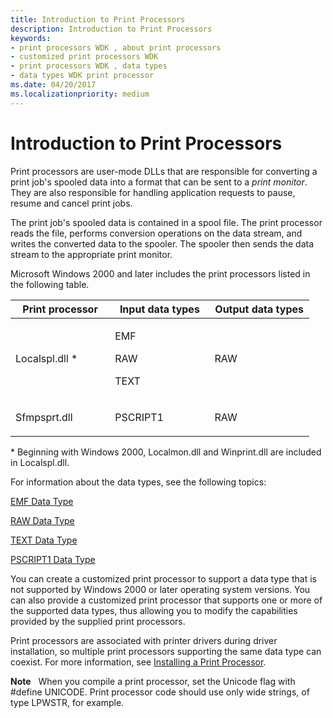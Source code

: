 ```yaml
---
title: Introduction to Print Processors
description: Introduction to Print Processors
keywords:
- print processors WDK , about print processors
- customized print processors WDK
- print processors WDK , data types
- data types WDK print processor
ms.date: 04/20/2017
ms.localizationpriority: medium
---
```


# Introduction to Print Processors





Print processors are user-mode DLLs that are responsible for converting a print job's spooled data into a format that can be sent to a *print monitor*. They are also responsible for handling application requests to pause, resume and cancel print jobs.

The print job's spooled data is contained in a spool file. The print processor reads the file, performs conversion operations on the data stream, and writes the converted data to the spooler. The spooler then sends the data stream to the appropriate print monitor.

Microsoft Windows 2000 and later includes the print processors listed in the following table.

<table>
<colgroup>
<col width="33%" />
<col width="33%" />
<col width="33%" />
</colgroup>
<thead>
<tr class="header">
<th>Print processor</th>
<th>Input data types</th>
<th>Output data types</th>
</tr>
</thead>
<tbody>
<tr class="odd">
<td><p>Localspl.dll *</p></td>
<td><p>EMF</p>
<p>RAW</p>
<p>TEXT</p></td>
<td><p>RAW</p></td>
</tr>
<tr class="even">
<td><p>Sfmpsprt.dll</p></td>
<td><p>PSCRIPT1</p></td>
<td><p>RAW</p></td>
</tr>
</tbody>
</table>

 

\* Beginning with Windows 2000, Localmon.dll and Winprint.dll are included in Localspl.dll.

For information about the data types, see the following topics:

[EMF Data Type](emf-data-type.md)

[RAW Data Type](raw-data-type.md)

[TEXT Data Type](text-data-type.md)

[PSCRIPT1 Data Type](pscript1-data-type.md)

You can create a customized print processor to support a data type that is not supported by Windows 2000 or later operating system versions. You can also provide a customized print processor that supports one or more of the supported data types, thus allowing you to modify the capabilities provided by the supplied print processors.

Print processors are associated with printer drivers during driver installation, so multiple print processors supporting the same data type can coexist. For more information, see [Installing a Print Processor](installing-a-print-processor.md).

**Note**   When you compile a print processor, set the Unicode flag with \#define UNICODE. Print processor code should use only wide strings, of type LPWSTR, for example.

 

 

 





